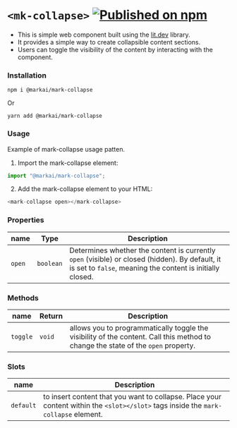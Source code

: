 # `<mk-collapse>` [![Published on npm](https://img.shields.io/npm/v/@markai/mark-collapse.svg)](https://www.npmjs.com/package/@markai/mark-collapse)

- This is simple web component built using the [lit.dev](https://lit.dev/) library.
- It provides a simple way to create collapsible content sections.
- Users can toggle the visibility of the content by interacting with the component.

### Installation

```shell
npm i @markai/mark-collapse
```

Or

```shell
yarn add @markai/mark-collapse
```

### Usage

Example of mark-collapse usage patten.

1. Import the mark-collapse element:

```js
import "@markai/mark-collapse";
```

2. Add the mark-collapse element to your HTML:

```js
<mark-collapse open></mark-collapse>
```

### Properties

| name   | Type      | Description                                                                                                                                                 |
| ------ | --------- | ----------------------------------------------------------------------------------------------------------------------------------------------------------- |
| `open` | `boolean` | Determines whether the content is currently `open` (visible) or closed (hidden). By default, it is set to `false`, meaning the content is initially closed. |

### Methods

| name     | Return | Description                                                                                                                       |
| -------- | ------ | --------------------------------------------------------------------------------------------------------------------------------- |
| `toggle` | `void` | allows you to programmatically toggle the visibility of the content. Call this method to change the state of the `open` property. |

### Slots

| name      | Description                                                                                                                         |
| --------- | ----------------------------------------------------------------------------------------------------------------------------------- |
| `default` | to insert content that you want to collapse. Place your content within the `<slot></slot>` tags inside the `mark-collapse` element. |
